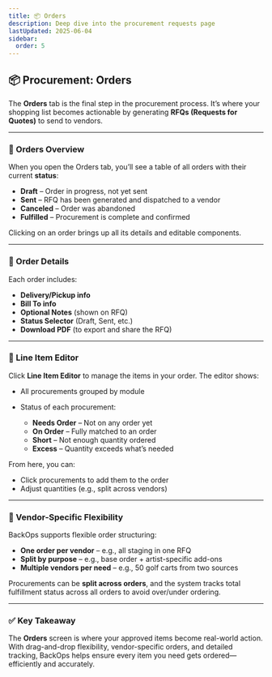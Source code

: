 ```yaml
---
title: 📦 Orders
description: Deep dive into the procurement requests page
lastUpdated: 2025-06-04
sidebar:
  order: 5
---
```


## 📦 Procurement: Orders

The **Orders** tab is the final step in the procurement process. It’s where your shopping list becomes actionable by generating **RFQs (Requests for Quotes)** to send to vendors.

---

### 🧭 Orders Overview

When you open the Orders tab, you’ll see a table of all orders with their current **status**:

- **Draft** – Order in progress, not yet sent
- **Sent** – RFQ has been generated and dispatched to a vendor
- **Canceled** – Order was abandoned
- **Fulfilled** – Procurement is complete and confirmed

Clicking on an order brings up all its details and editable components.

---

### 🧾 Order Details

Each order includes:

- **Delivery/Pickup info**
- **Bill To info**
- **Optional Notes** (shown on RFQ)
- **Status Selector** (Draft, Sent, etc.)
- **Download PDF** (to export and share the RFQ)

---

### 🧮 Line Item Editor

Click **Line Item Editor** to manage the items in your order. The editor shows:

- All procurements grouped by module
- Status of each procurement:

  - **Needs Order** – Not on any order yet
  - **On Order** – Fully matched to an order
  - **Short** – Not enough quantity ordered
  - **Excess** – Quantity exceeds what’s needed

From here, you can:

- Click procurements to add them to the order
- Adjust quantities (e.g., split across vendors)

---

### 📌 Vendor-Specific Flexibility

BackOps supports flexible order structuring:

- **One order per vendor** – e.g., all staging in one RFQ
- **Split by purpose** – e.g., base order + artist-specific add-ons
- **Multiple vendors per need** – e.g., 50 golf carts from two sources

Procurements can be **split across orders**, and the system tracks total fulfillment status across all orders to avoid over/under ordering.

---

### ✅ Key Takeaway

The **Orders** screen is where your approved items become real-world action. With drag-and-drop flexibility, vendor-specific orders, and detailed tracking, BackOps helps ensure every item you need gets ordered—efficiently and accurately.
